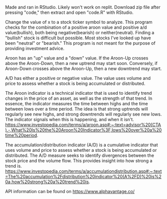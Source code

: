 Made and ran in RStudio. Likely won't work on replit. Download zip file after pressing "code," then extract and open "code.R" with RStudio.

Change the value of x to a stock ticker symbol to analyze. This program checks for the combination of a positive aroon value and positive a/d value(bullish), both being negative(bearish) or neither(neutral). Finding a "bullish" stock is difficult but possible. Most stocks I've looked up have been "neutral" or "bearish."  This program is not meant for the purpose of providing investment advice. 

Aroon has an "up" value and a "down" value. If the Aroon-Up crosses above the Aroon-Down, then a new uptrend may start soon. Conversely, if Aroon-Down crosses above the Aroon-Up, then a new downtrend may start.

A/D has either a positive or negative value. The value uses volume and price to assess whether a stock is being accumulated or distributed.

The Aroon indicator is a technical indicator that is used to identify trend changes in the price of an asset, as well as the strength of that trend. In essence, the indicator measures the time between highs and the time between lows over a time period. The idea is that strong uptrends will regularly see new highs, and strong downtrends will regularly see new lows. The indicator signals when this is happening, and when it isn't. https://www.investopedia.com/terms/a/aroon.asp#:~:text=advisor%20(CTA).-,What%20Is%20the%20Aroon%20Indicator%3F,lows%20over%20a%20time%20period.

The accumulation/distribution indicator (A/D) is a cumulative indicator that uses volume and price to assess whether a stock is being accumulated or distributed. The A/D measure seeks to identify divergences between the stock price and the volume flow. This provides insight into how strong a trend is. https://www.investopedia.com/terms/a/accumulationdistribution.asp#:~:text=The%20accumulation%2Fdistribution%20indicator%20(A%2FD)%20is%20a,how%20strong%20a%20trend%20is.

 API information can be found on https://www.alphavantage.co/
